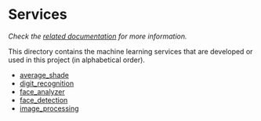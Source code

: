 # Services

_Check the [related documentation](../docs/services/readme.md) for more information._

This directory contains the machine learning services that are developed or used in this project (in alphabetical order).

- [average_shade](./average_shade/README.md)
- [digit_recognition](./digit_recognition/README.md)
- [face_analyzer](./face_analyzer/README.md)
- [face_detection](./face_detection/README.md)
- [image_processing](./image_processing/README.md)

